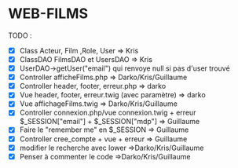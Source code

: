 # WEB-FILMS

TODO :
- [x] Class Acteur, Film ,Role, User => Kris 
- [x] ClassDAO FilmsDAO et UsersDAO => Kris
- [x] UserDAO->getUser("email") qui renvoye null si pas d'user trouvé
- [x] Controller afficheFilms.php => Darko/Kris/Guillaume
- [x] Controller header, footer, erreur.php => darko
- [x] Vue header, footer, erreur.twig (avec paramètre) => darko
- [x] Vue affichageFilms.twig => Darko/Kris/Guillaume
- [x] Controller connexion.php/vue connexion.twig + erreur 
  $_SESSION["email"] + $_SESSION["mdp"] => Guillaume
- [x] Faire le "remember me" en $_SESSION => Guillaume
- [x] Controller cree_compte + vue + erreur => Guillaume 
- [x] modifier le recherche avec lower =>Darko/Kris/Guillaume
- [x] Penser à commenter le code =>Darko/Kris/Guillaume